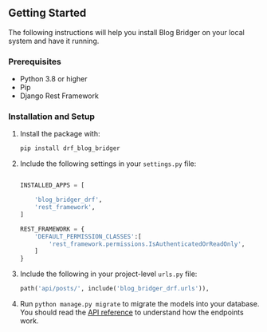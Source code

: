 ## Getting Started

The following instructions will help you install Blog Bridger on your local system and have it running.

### Prerequisites

- Python 3.8 or higher
- Pip
- Django Rest Framework

### Installation and Setup
1. Install the package with:

    ```bash
    pip install drf_blog_bridger
    ```

2. Include the following settings in your `settings.py` file:

    ```python title="settings.py"

    INSTALLED_APPS = [

        'blog_bridger_drf',
        'rest_framework',
    ]

    REST_FRAMEWORK = {
        'DEFAULT_PERMISSION_CLASSES':[
            'rest_framework.permissions.IsAuthenticatedOrReadOnly',
        ]
    }
    ```

3. Include the following in your project-level `urls.py` file:

    ```python title="urls.py"
    path('api/posts/', include('blog_bridger_drf.urls')),
    ```

4. Run `python manage.py migrate` to migrate the models into your database. You should read the [API reference](api_docs.md) to understand how the endpoints work.
